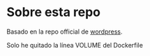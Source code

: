 # Sobre esta repo

Basado en la repo official de [wordpress](https://registry.hub.docker.com/_/wordpress/).

Solo he quitado la línea VOLUME del Dockerfile
